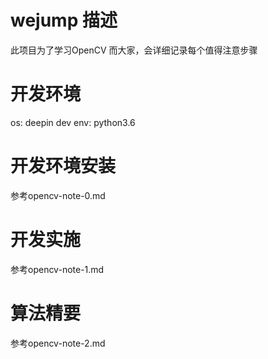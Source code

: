 # wejump 描述
此项目为了学习OpenCV 而大家，会详细记录每个值得注意步骤

# 开发环境
os: deepin
dev env: python3.6

# 开发环境安装
参考opencv-note-0.md

# 开发实施  
参考opencv-note-1.md

# 算法精要  
参考opencv-note-2.md


